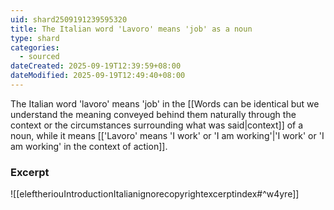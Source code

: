 ```yaml
---
uid: shard2509191239595320
title: The Italian word 'Lavoro' means 'job' as a noun
type: shard
categories:
  - sourced
dateCreated: 2025-09-19T12:39:59+08:00
dateModified: 2025-09-19T12:49:40+08:00
---
```

The Italian word 'lavoro' means 'job' in the [[Words can be identical but we understand the meaning conveyed behind them naturally through the context or the circumstances surrounding what was said|context]] of a noun, while it means [['Lavoro' means 'I work' or 'I am working'|'I work' or 'I am working' in the context of action]].
### Excerpt
![[eleftheriouIntroductionItalianignorecopyrightexcerptindex#^w4yre]]